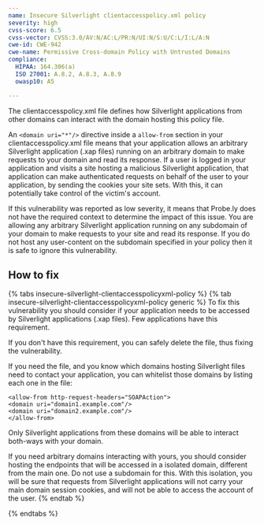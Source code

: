 ```yaml
---
name: Insecure Silverlight clientaccesspolicy.xml policy
severity: high
cvss-score: 6.5
cvss-vector: CVSS:3.0/AV:N/AC:L/PR:N/UI:N/S:U/C:L/I:L/A:N
cwe-id: CWE-942
cwe-name: Permissive Cross-domain Policy with Untrusted Domains
compliance:
  HIPAA: 164.306(a)
  ISO 27001: A.8.2, A.8.3, A.8.9
  owasp10: A5

---            
```


The clientaccesspolicy.xml file defines how Silverlight applications from other domains can interact with the domain hosting this policy file.

An `<domain uri="*"/>` directive inside a `allow-from` section in your clientaccesspolicy.xml file means that your application allows an arbitrary Silverlight application (.xap files) running on an arbitrary domain to make requests to your domain and read its response. If a user is logged in your application and visits a site hosting a malicious Silverlight application, that application can make authenticated requests on behalf of the user to your application, by sending the cookies your site sets. With this, it can potentially take control of the victim's account.

If this vulnerability was reported as low severity, it means that Probe.ly does not have the required context to determine the impact of this issue. You are allowing any arbitrary Silverlight application running on any subdomain of your domain to make requests to your site and read its response. If you do not host any user-content on the subdomain specified in your policy then it is safe to ignore this vulnerability.

## How to fix

{% tabs insecure-silverlight-clientaccesspolicyxml-policy %}
{% tab insecure-silverlight-clientaccesspolicyxml-policy generic %}
To fix this vulnerability you should consider if your application needs to be accessed by Silverlight applications (.xap files). Few applications have this requirement.

If you don't have this requirement, you can safely delete the file, thus fixing the vulnerability.

If you need the file, and you know which domains hosting Silverlight files need to contact your application, you can whitelist those domains by listing each one in the file:

```
<allow-from http-request-headers="SOAPAction">
<domain uri="domain1.example.com"/>
<domain uri="domain2.example.com"/>
</allow-from>
```
Only Silverlight applications from these domains will be able to interact both-ways with your domain.

If you need arbitrary domains interacting with yours, you should consider hosting the endpoints that will be accessed in a isolated domain, different from the main one. Do not use a subdomain for this. With this isolation, you will be sure that requests from Silverlight applications will not carry your main domain session cookies, and will not be able to access the account of the user.
{% endtab %}

{% endtabs %}

